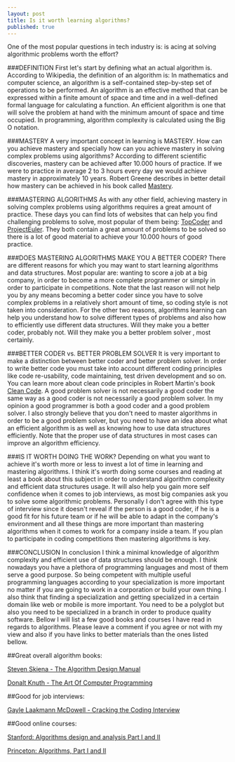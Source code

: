 ```yaml
---
layout: post
title: Is it worth learning algorithms?
published: true
---
```


One of the most popular questions in tech industry is: is acing at solving algorithmic problems worth the effort?

###DEFINITION
First let's start by defining what an actual algorithm is.
According to Wikipedia, the definition of an algorithm is: In mathematics and computer science, an algorithm is a self-contained step-by-step set of operations to be performed. 
An algorithm is an effective method that can be expressed within a finite amount of space and time and in a well-defined formal language for calculating a function.
An efficient algorithm is one that will solve the problem at hand with the minimum amount of space and time occupied. In programming, algorithm complexity is calculated using the Big O notation.

###MASTERY
A very important concept in learning is MASTERY. How can you achieve mastery and specially how can you achieve mastery in solving complex problems using algorithms? According to different scientific discoveries, mastery can be achieved after 10.000 hours of practice. If we were to practice in average 2 to 3 hours every day we would achieve mastery in approximately 10 years.
Robert Greene describes in better detail how mastery can be achieved in his book called <a href="http://www.amazon.com/Mastery-Robert-Greene/dp/014312417X" target="_blank">Mastery</a>.

###MASTERING ALGORITHMS
As with any other field, achieving mastery in solving complex problems using algorithms requires a great amount of practice. 
These days you can find lots of websites that can help you find challenging problems to solve, most popular of them being: <a href="http://www.topcoder.com/" target="_blank">TopCoder</a> and <a href="https://projecteuler.net/" target="_blank">ProjectEuler</a>. They both contain a great amount of problems to be solved so there is a lot of good material to achieve your 10.000 hours of good practice.

###DOES MASTERING ALGORITHMS MAKE YOU A BETTER CODER?
There are different reasons for which you may want to start learning algorithms and data structures. Most popular are: wanting to score a job at a big company, in order to become a more complete programmer or simply in order to participate in competitions. Note that the last reason will not help you by any means becoming a better coder since you have to solve complex problems in a relatively short amount of time, so coding style is not taken into consideration.
For the other two reasons, algorithms learning can help you understand how to solve different types of problems and also how to efficiently use different data structures.
Will they make you a better coder, probably not. Will they make you a better problem solver , most certainly. 

###BETTER CODER vs. BETTER PROBLEM SOLVER
It is very important to make a distinction between better coder and better problem solver. In order to write better code you must take into account different coding principles like code re-usability, code maintaining, test driven development and so on. You can learn more about clean code principles in Robert Martin's book <a href="http://www.amazon.com/Clean-Code-Handbook-Software-Craftsmanship/dp/0132350882" target="_blank">Clean Code</a>. 
A good problem solver is not necessarily a good coder the same way as a good coder is not necessarily a good problem solver. In my opinion a good programmer is both a good coder and a good problem solver. I also strongly believe that you don't need to master algorithms in order to be a good problem solver, but you need to have an idea about what an efficient algorithm is as well as knowing how to use data structures efficiently. Note that the proper use of data structures in most cases can improve an algorithm efficiency. 

###IS IT WORTH DOING THE WORK?
Depending on what you want to achieve it's worth more or less to invest a lot of time in learning and mastering algorithms. I think it's worth doing some courses and reading at least a book about this subject in order to understand algorithm complexity and efficient data structures usage. It will also help you gain more self confidence when it comes to job interviews, as most big companies ask you to solve some algorithmic problems. Personally I don't agree with this type of interview since it doesn't reveal if the person is a good coder, if he is a good fit for his future team or if he will be able to adapt in the company's environment and all these things are more important than mastering algorithms when it comes to work for a company inside a team.
If you plan to participate in coding competitions then mastering algorithms is key.

###CONCLUSION
In conclusion I think a minimal knowledge of algorithm complexity and efficient use of data structures should be enough. I think nowadays you have a plethora of programming languages and most of them serve a good purpose. So being competent with multiple useful programming languages according to your specialization is more important no matter if you are going to work in a corporation or build your own thing. I also think that finding a specialization and getting specialized in a certain domain like web or mobile is more important. You need to be a polyglot but also you need to be specialized in a branch in order to produce quality software.
Bellow I will list a few good books and courses I have read in regards to algorithms. Please leave a comment if you agree or not with my view and also if you have links to better materials than the ones listed bellow.

##Great overall algorithm books:

<a href="http://www.algorist.com/" target="_blank">Steven Skiena - The Algorithm Design Manual</a>

<a href="http://www.amazon.com/Computer-Programming-Volumes-1-4A-Boxed/dp/0321751043" target="_blank"> Donalt Knuth - The Art Of Computer Programming</a>

##Good for job interviews:

<a href="http://www.amazon.com/Cracking-Coding-Interview-Programming-Questions/dp/098478280X" target="_blank">Gayle Laakmann McDowell - Cracking the Coding Interview</a>

##Good online courses:

<a href="https://www.coursera.org/course/algo" target="_blank">Stanford: Algorithms design and analysis Part I and II</a>

<a href="https://www.coursera.org/course/algs4partI" target="_blank">Princeton: Algorithms, Part I and II</a>
